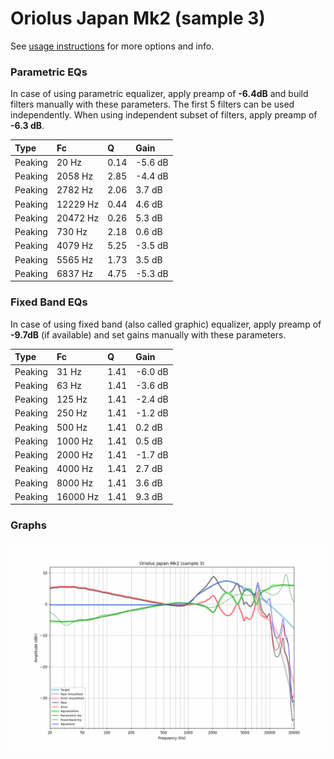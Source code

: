 # Oriolus Japan Mk2 (sample 3)
See [usage instructions](https://github.com/jaakkopasanen/AutoEq#usage) for more options and info.

### Parametric EQs
In case of using parametric equalizer, apply preamp of **-6.4dB** and build filters manually
with these parameters. The first 5 filters can be used independently.
When using independent subset of filters, apply preamp of **-6.3 dB**.

| Type    | Fc       |    Q | Gain    |
|:--------|:---------|:-----|:--------|
| Peaking | 20 Hz    | 0.14 | -5.6 dB |
| Peaking | 2058 Hz  | 2.85 | -4.4 dB |
| Peaking | 2782 Hz  | 2.06 | 3.7 dB  |
| Peaking | 12229 Hz | 0.44 | 4.6 dB  |
| Peaking | 20472 Hz | 0.26 | 5.3 dB  |
| Peaking | 730 Hz   | 2.18 | 0.6 dB  |
| Peaking | 4079 Hz  | 5.25 | -3.5 dB |
| Peaking | 5565 Hz  | 1.73 | 3.5 dB  |
| Peaking | 6837 Hz  | 4.75 | -5.3 dB |

### Fixed Band EQs
In case of using fixed band (also called graphic) equalizer, apply preamp of **-9.7dB**
(if available) and set gains manually with these parameters.

| Type    | Fc       |    Q | Gain    |
|:--------|:---------|:-----|:--------|
| Peaking | 31 Hz    | 1.41 | -6.0 dB |
| Peaking | 63 Hz    | 1.41 | -3.6 dB |
| Peaking | 125 Hz   | 1.41 | -2.4 dB |
| Peaking | 250 Hz   | 1.41 | -1.2 dB |
| Peaking | 500 Hz   | 1.41 | 0.2 dB  |
| Peaking | 1000 Hz  | 1.41 | 0.5 dB  |
| Peaking | 2000 Hz  | 1.41 | -1.7 dB |
| Peaking | 4000 Hz  | 1.41 | 2.7 dB  |
| Peaking | 8000 Hz  | 1.41 | 3.6 dB  |
| Peaking | 16000 Hz | 1.41 | 9.3 dB  |

### Graphs
![](./Oriolus%20Japan%20Mk2%20(sample%203).png)